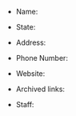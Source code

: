 - Name:
    
- State:
    
- Address:
    
- Phone Number:
    
- Website:
    
- Archived links:
    
- Staff: